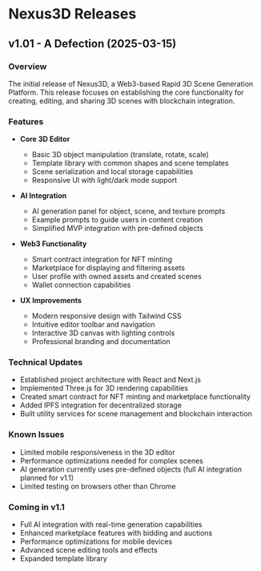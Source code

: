 # Nexus3D Releases

## v1.01 - A Defection (2025-03-15)

### Overview
The initial release of Nexus3D, a Web3-based Rapid 3D Scene Generation Platform. This release focuses on establishing the core functionality for creating, editing, and sharing 3D scenes with blockchain integration.

### Features
- **Core 3D Editor**
  - Basic 3D object manipulation (translate, rotate, scale)
  - Template library with common shapes and scene templates
  - Scene serialization and local storage capabilities
  - Responsive UI with light/dark mode support

- **AI Integration**
  - AI generation panel for object, scene, and texture prompts
  - Example prompts to guide users in content creation
  - Simplified MVP integration with pre-defined objects

- **Web3 Functionality**
  - Smart contract integration for NFT minting
  - Marketplace for displaying and filtering assets
  - User profile with owned assets and created scenes
  - Wallet connection capabilities

- **UX Improvements**
  - Modern responsive design with Tailwind CSS
  - Intuitive editor toolbar and navigation
  - Interactive 3D canvas with lighting controls
  - Professional branding and documentation

### Technical Updates
- Established project architecture with React and Next.js
- Implemented Three.js for 3D rendering capabilities
- Created smart contract for NFT minting and marketplace functionality
- Added IPFS integration for decentralized storage
- Built utility services for scene management and blockchain interaction

### Known Issues
- Limited mobile responsiveness in the 3D editor
- Performance optimizations needed for complex scenes
- AI generation currently uses pre-defined objects (full AI integration planned for v1.1)
- Limited testing on browsers other than Chrome

### Coming in v1.1
- Full AI integration with real-time generation capabilities
- Enhanced marketplace features with bidding and auctions
- Performance optimizations for mobile devices
- Advanced scene editing tools and effects
- Expanded template library 